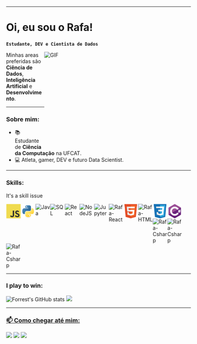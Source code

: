 
---

#  Oi, eu sou o Rafa!   
**`Estudante, DEV e Cientista de Dados`**

<img align="right" alt="GIF" src="https://media1.tenor.com/m/IvF97PYkx4cAAAAd/ponste20.gif" alt="ezgif 6 14617502c1" border="0" width="400" height="256" />


Minhas areas preferidas são **Ciência de Dados**, **Inteligência Artificial** e **Desenvolvimento**.

---

### Sobre mim:
- 📚 Estudante de **Ciência da Computação** na UFCAT.
- 💻 Atleta, gamer, DEV e futuro Data Scientist.


---

### Skills:
<p align="left">It's a skill issue</p>

<div>
  <img align="left" alt="JS" width="40" src="https://raw.githubusercontent.com/devicons/devicon/master/icons/javascript/javascript-original.svg"/>
  <img align="left" alt="Python" width="40" src="https://raw.githubusercontent.com/devicons/devicon/master/icons/python/python-original.svg"/>
  <img align="left" alt="Java" width="40" src="https://cdn.jsdelivr.net/gh/devicons/devicon/icons/java/java-original.svg"/>
  <img align="left" alt="SQL" width="40" src="https://cdn.jsdelivr.net/gh/devicons/devicon/icons/postgresql/postgresql-original-wordmark.svg"/>
  <img align="left" alt="React" width="40" src="https://cdn.jsdelivr.net/gh/devicons/devicon/icons/react/react-original.svg"/>
  <img align="left" alt="NodeJS" width="40" src="https://cdn.jsdelivr.net/gh/devicons/devicon/icons/nodejs/nodejs-original.svg"/>
  <img align="left" alt="Jupyter" width="40" src="https://cdn.jsdelivr.net/gh/devicons/devicon/icons/jupyter/jupyter-original.svg"/>
 <img align="left" alt="Rafa-React" width="40"  src="https://cdn.jsdelivr.net/gh/devicons/devicon/icons/c/c-original.svg" />
 <img align="left" alt="Rafa-HTML"   width="40" src="https://raw.githubusercontent.com/devicons/devicon/master/icons/html5/html5-original.svg">
<img align="left" alt="Rafa-HTML" width="40"  src="https://cdn.jsdelivr.net/gh/devicons/devicon/icons/vuejs/vuejs-original.svg" />     
 <img align="left" alt="Rafa-CSS" width="40"  src="https://raw.githubusercontent.com/devicons/devicon/master/icons/css3/css3-original.svg">
 <img align="left" alt="Rafa-Csharp" width="40" src="https://raw.githubusercontent.com/devicons/devicon/master/icons/csharp/csharp-original.svg">
 <img align="left" alt="Rafa-Csharp" width="40" src="https://cdn.jsdelivr.net/gh/devicons/devicon/icons/figma/figma-original.svg" />
 <img align="left" alt="Rafa-Csharp" width="40" src="https://cdn.jsdelivr.net/gh/devicons/devicon/icons/java/java-plain.svg" />
 <img align="left" alt="Rafa-Csharp" width="40" src="https://cdn.jsdelivr.net/gh/devicons/devicon/icons/arduino/arduino-original.svg" />

</div>
<br clear="left">

---

### I play to win:

![Forrest's GitHub stats](https://github-readme-stats.vercel.app/api?username=rafnaves&show_icons=true&theme=github_dark)
 <a href="https://github.com/rafnaves">
 <img src="https://github-readme-stats.vercel.app/api/top-langs/?username=rafnaves&layout=compact&langs_count=7&theme=github_dark"/>

---

### 📫 Como chegar até mim:
<div>
<a href="https://instagram.com/rafnaves" target="_blank"><img src="https://img.shields.io/badge/-Instagram-%23E4405F?style=for-the-badge&logo=instagram&logoColor=white" target="_blank"></a>
<a href = "mailto:rafaelnavesdev@gmail.com"><img src="https://img.shields.io/badge/-Gmail-%23333?style=for-the-badge&logo=gmail&logoColor=white" target="_blank"></a>
<a href="https://www.linkedin.com/in/rafaella-ballerini-45875016a" target="_blank"><img src="https://img.shields.io/badge/-LinkedIn-%230077B5?style=for-the-badge&logo=linkedin&logoColor=white" target="_blank"></a> 
</div>


